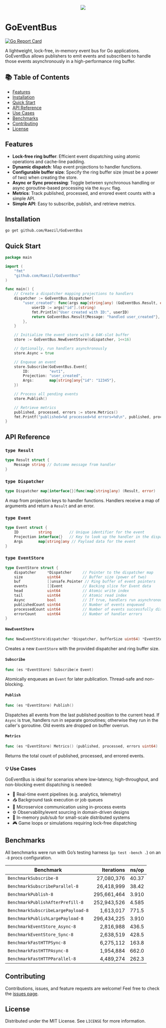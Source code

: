 <p align="center">
  <img src="https://github.com/Raezil/GoEventBus/blob/main/logoGoEventBus.png?raw=true">
</p>

# GoEventBus
[![Go Report Card](https://goreportcard.com/badge/github.com/Raezil/GoEventBus)](https://goreportcard.com/report/github.com/Raezil/GoEventBus)

A lightweight, lock-free, in-memory event bus for Go applications. GoEventBus allows publishers to emit events and subscribers to handle those events asynchronously in a high-performance ring buffer.

## 📚 Table of Contents
- [Features](#features)
- [Installation](#installation)
- [Quick Start](#quick-start)
- [API Reference](#api-reference)
- [Use Cases](#-use-cases)
- [Benchmarks](#benchmarks)
- [Contributing](#contributing)
- [License](#license)


## Features

- **Lock-free ring buffer**: Efficient event dispatching using atomic operations and cache-line padding.
- **Dynamic dispatch**: Map event projections to handler functions.
- **Configurable buffer size**: Specify the ring buffer size (must be a power of two) when creating the store.
- **Async or Sync processing**: Toggle between synchronous handling or async goroutine-based processing via the `Async` flag.
- **Metrics**: Track published, processed, and errored event counts with a simple API.
- **Simple API**: Easy to subscribe, publish, and retrieve metrics.

## Installation

```bash
go get github.com/Raezil/GoEventBus
```

## Quick Start

```go
package main

import (
    "fmt"
    "github.com/Raezil/GoEventBus"
)

func main() {
    // Create a dispatcher mapping projections to handlers
    dispatcher := GoEventBus.Dispatcher{
        "user_created": func(args map[string]any) (GoEventBus.Result, error) {
            userID := args["id"].(string)
            fmt.Println("User created with ID:", userID)
            return GoEventBus.Result{Message: "handled user_created"}, nil
        },
    }

    // Initialize the event store with a 64K-slot buffer
    store := GoEventBus.NewEventStore(&dispatcher, 1<<16)

    // Optionally, run handlers asynchronously
    store.Async = true

    // Enqueue an event
    store.Subscribe(GoEventBus.Event{
        ID:         "evt1",
        Projection: "user_created",
        Args:       map[string]any{"id": "12345"},
    })

    // Process all pending events
    store.Publish()

    // Retrieve metrics
    published, processed, errors := store.Metrics()
    fmt.Printf("published=%d processed=%d errors=%d\n", published, processed, errors)
}
```

## API Reference

### `type Result`

```go
type Result struct {
    Message string // Outcome message from handler
}
```

### `type Dispatcher`

```go
type Dispatcher map[interface{}]func(map[string]any) (Result, error)
```
A map from projection keys to handler functions. Handlers receive a map of arguments and return a `Result` and an error.

### `type Event`

```go
type Event struct {
    ID         string        // Unique identifier for the event
    Projection interface{}   // Key to look up the handler in the dispatcher
    Args       map[string]any // Payload data for the event
}
```

### `type EventStore`

```go
type EventStore struct {
    dispatcher     *Dispatcher     // Pointer to the dispatcher map
    size           uint64          // Buffer size (power of two)
    buf            []unsafe.Pointer // Ring buffer of event pointers
    events         []Event         // Backing slice for Event data
    head           uint64          // Atomic write index
    tail           uint64          // Atomic read index
    Async          bool            // If true, handlers run asynchronously
    publishedCount uint64          // Number of events enqueued
    processedCount uint64          // Number of events successfully dispatched
    errorCount     uint64          // Number of handler errors
}
```

#### `NewEventStore`

```go
func NewEventStore(dispatcher *Dispatcher, bufferSize uint64) *EventStore
```
Creates a new `EventStore` with the provided dispatcher and ring buffer size.

#### `Subscribe`

```go
func (es *EventStore) Subscribe(e Event)
```
Atomically enqueues an `Event` for later publication. Thread-safe and non-blocking.

#### `Publish`

```go
func (es *EventStore) Publish()
```
Dispatches all events from the last published position to the current head. If `Async` is true, handlers run in separate goroutines; otherwise they run in the caller's goroutine. Old events are dropped on buffer overrun.

#### `Metrics`

```go
func (es *EventStore) Metrics() (published, processed, errors uint64)
```
Returns the total count of published, processed, and errored events.

### 💡 Use Cases

GoEventBus is ideal for scenarios where low-latency, high-throughput, and non-blocking event dispatching is needed:

- 🔄 Real-time event pipelines (e.g. analytics, telemetry)
- 📥 Background task execution or job queues
- 🧩 Microservice communication using in-process events
- ⚙️ Observability/event sourcing in domain-driven designs
- 🔁 In-memory pub/sub for small-scale distributed systems
- 🎮 Game loops or simulations requiring lock-free dispatching

## Benchmarks

All benchmarks were run with Go’s testing harness (`go test -bench .`) on an `-8` procs configuration.

| Benchmark                         | Iterations   | ns/op  |
|-----------------------------------|-------------:|-------:|
| `BenchmarkSubscribe-8`            | 27,080,376   | 40.37  |
| `BenchmarkSubscribeParallel-8`    | 26,418,999   | 38.42  |
| `BenchmarkPublish-8`              | 295,661,464  | 3.910  |
| `BenchmarkPublishAfterPrefill-8`  | 252,943,526  | 4.585  |
| `BenchmarkSubscribeLargePayload-8`| 1,613,017    | 771.5  |
| `BenchmarkPublishLargePayload-8`  | 296,434,225  | 3.910  |
| `BenchmarkEventStore_Async-8`     | 2,816,988    | 436.5  |
| `BenchmarkEventStore_Sync-8`      | 2,638,519    | 428.5  |
| `BenchmarkFastHTTPSync-8`         | 6,275,112    | 163.8  |
| `BenchmarkFastHTTPAsync-8`        | 1,954,884    | 662.0  |
| `BenchmarkFastHTTPParallel-8`     | 4,489,274    | 262.3  |


## Contributing

Contributions, issues, and feature requests are welcome! Feel free to check the [issues page](https://github.com/yourusername/GoEventBus/issues).

## License

Distributed under the MIT License. See `LICENSE` for more information.

